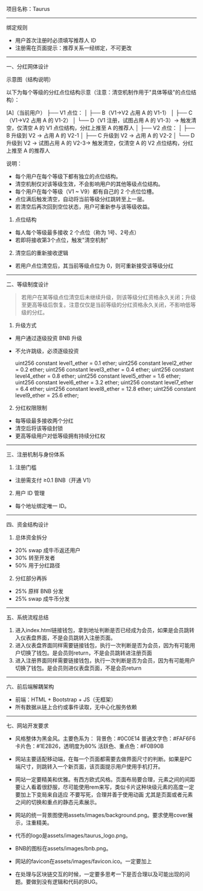 
项目名称：Taurus

---

绑定规则

- 用户首次注册时必须填写推荐人 ID
- 注册需在页面提示：推荐关系一经绑定，不可更改

---

一、分红网体设计

示意图（结构说明）

以下为每个等级的分红点位结构示意（注意：清空机制作用于"具体等级"的点位结构）：

[A]（当前用户）
├── V1 点位：
│   ├── B（V1→V2 占用 A 的 V1-1）
│   ├── C（V1→V2 占用 A 的 V1-2）
│   └── D（V1 注册，试图占用 A 的 V1-3）→ 触发清空，仅清空 A 的 V1 点位结构，分红上推至 A 的推荐人
│
├── V2 点位：
│   ├── B 升级到 V2 → 占用 A 的 V2-1
│   ├── C 升级到 V2 → 占用 A 的 V2-2
│   └── D 升级到 V2 → 试图占用 A 的 V2-3→ 触发清空，仅清空 A 的 V2 点位结构，分红上推至 A 的推荐人

说明：
- 每个用户在每个等级下都有独立的点位结构。
- 清空机制仅对该等级生效，不会影响用户的其他等级点位结构。
- 每个用户在每个等级（V1 ~ V9）都有自己的 2 个点位位槽。
- 点位满后触发清空，自动将当前等级分红跳转至上一层。
- 若清空后再次回到空位状态，用户可重新参与该等级收益。

1. 点位结构
- 每人每个等级最多接收 2 个点位（称为 1号、2号点）
- 若即将接收第3个点位，触发"清空机制"

2. 清空后的重新接收逻辑
- 若用户点位清空后，其当前等级点位为 0，则可重新接受该等级分红

---

二、等级制度设计

> 若用户在某等级点位清空后未继续升级，则该等级分红资格永久关闭；升级至更高等级后恢复。注意仅仅是当前等级的分红资格永久关闭，不影响低等级的分红。

1. 升级方式
- 用户通过逐级投资 BNB 升级
- 不允许跳级，必须逐级投资

    uint256 constant level1_ether = 0.1 ether;
    uint256 constant level2_ether = 0.2 ether;
    uint256 constant level3_ether = 0.4 ether;
    uint256 constant level4_ether = 0.8 ether;
    uint256 constant level5_ether = 1.6 ether;
    uint256 constant level6_ether = 3.2 ether;
    uint256 constant level7_ether = 6.4 ether;
    uint256 constant level8_ether = 12.8 ether;
    uint256 constant level9_ether = 25.6 ether;

2. 分红权限限制
- 每等级最多接收两个分红
- 清空后将该等级封锁
- 更高等级用户对低等级拥有持续分红权

---

三、注册机制与身份体系

1. 注册门槛
- 注册需支付 ≥0.1 BNB（开通 V1）

2. 用户 ID 管理
- 每个地址绑定唯一 ID。

---

四、资金结构设计

1. 总体资金拆分
- 20% swap 成牛币返还用户
- 30% 转至开发者
- 50% 用于分红路径

2. 分红部分再拆
- 25% 原样 BNB 分发
- 25% swap 成牛币分发

---

五、系统流程总结

1. 进入index.html链接钱包，拿到地址判断是否已经成为会员，如果是会员跳转入仪表盘界面，不是会员跳转入注册页面。
2. 进入仪表盘界面同样需要链接钱包，执行一次判断是否为会员，因为有可能用户切换了钱包。是会员则return，不是会员跳转进注册页面
3. 进入注册界面同样需要链接钱包，执行一次判断是否为会员，因为有可能用户切换了钱包。是会员则进仪表盘页面，不是会员return

---

六、前后端解耦架构

- 前端：HTML + Bootstrap + JS（无框架）
- 所有数据从链上合约或事件读取，无中心化服务依赖

---

七、网站开发要求

 - 风格整体为黑金风。主要色系为：
   背景色：#0C0E14
   普通文字色：#FAF6F6
   卡片色：#1E2B26，透明度为80%
   活跃色、重点色：#F0B90B

 - 网站主要适配移动端，在每一个页面都需要去做界面尺寸的判断。如果是PC端尺寸，则跳转入一个新页面，该页面提示用户使用手机打开。

 - 网站一定要精美和优雅。有西方欧式风格。页面布局要合理，元素之间的间距要让人看着很舒服，尽可能使用rem来写，类似卡片这种块级元素的高度一定要加上下变局来自适应 不要写死，合理并善于使用动画 尤其是页面或者元素之间的切换和重点的静态元素展示。

 - 网站的统一背景图使用assets/images/background.png。要求使用cover展示，注重精美。
 - 代币的logo是assets/images/taurus_logo.png。
 - BNB的图标在assets/images/bnb.png。
 - 网站的favicon在assets/images/favicon.ico。一定要加上
 - 在处理与区块链交互的时候，一定要多思考一下是否合理以及可能出现的问题。要做到没有逻辑和代码的BUG。


